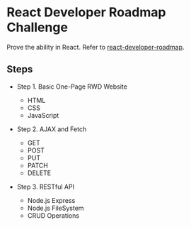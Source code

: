 # React Developer Roadmap Challenge
Prove the ability in React.
Refer to [react-developer-roadmap](https://github.com/adam-golab/react-developer-roadmap).

## Steps

- Step 1. Basic One-Page RWD Website
    - HTML
    - CSS
    - JavaScript

- Step 2. AJAX and Fetch
    - GET
    - POST
    - PUT
    - PATCH
    - DELETE

- Step 3. RESTful API
    - Node.js Express
    - Node.js FileSystem
    - CRUD Operations